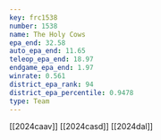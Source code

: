 ```yaml
---
key: frc1538
number: 1538
name: The Holy Cows
epa_end: 32.58
auto_epa_end: 11.65
teleop_epa_end: 18.97
endgame_epa_end: 1.97
winrate: 0.561
district_epa_rank: 94
district_epa_percentile: 0.9478
type: Team
---
```

[[2024caav]]
[[2024casd]]
[[2024dal]]
